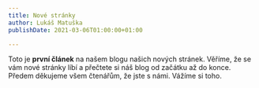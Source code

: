 ```yaml
---
title: Nové stránky
author: Lukáš Matuška
publishDate: 2021-03-06T01:00:00+01:00

---
```

Toto je **první článek** na našem blogu našich nových stránek. Věříme, že se vám nové stránky líbí a přečtete si náš blog od začátku až do konce. Předem děkujeme všem čtenářům, že jste s námi. Vážíme si toho.